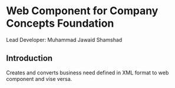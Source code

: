 # Web Component for Company Concepts Foundation

Lead Developer: Muhammad Jawaid Shamshad

## Introduction
Creates and converts business need defined in XML format to web component and vise versa.
